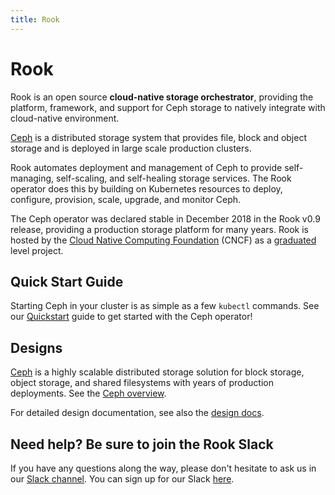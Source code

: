 ```yaml
---
title: Rook
---
```


# Rook

Rook is an open source **cloud-native storage orchestrator**, providing the platform, framework, and support for
Ceph storage to natively integrate with cloud-native environment.

[Ceph](https://ceph.com/) is a distributed storage system that provides file, block and object storage and is deployed in large scale production clusters.

Rook automates deployment and management of Ceph to provide self-managing, self-scaling, and self-healing storage services.
The Rook operator does this by building on Kubernetes resources to deploy, configure, provision, scale, upgrade, and monitor Ceph.

The Ceph operator was declared stable in December 2018 in the Rook v0.9 release, providing a production storage platform for many years.
Rook is hosted by the [Cloud Native Computing Foundation](https://cncf.io) (CNCF) as a [graduated](https://www.cncf.io/announcements/2020/10/07/cloud-native-computing-foundation-announces-rook-graduation/) level project.

## Quick Start Guide

Starting Ceph in your cluster is as simple as a few `kubectl` commands.
See our [Quickstart](quickstart.md) guide to get started with the Ceph operator!

## Designs

[Ceph](https://docs.ceph.com/en/latest/) is a highly scalable distributed storage solution for block storage, object storage, and shared filesystems with years of production deployments. See the [Ceph overview](storage-architecture.md).

For detailed design documentation, see also the [design docs](https://github.com/rook/rook/tree/master/design).

## Need help? Be sure to join the Rook Slack

If you have any questions along the way, please don't hesitate to ask us in our [Slack channel](https://rook-io.slack.com). You can sign up for our Slack [here](https://slack.rook.io).

